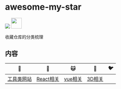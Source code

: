 # awesome-my-star

![](https://forthebadge.com/images/badges/built-with-love.svg)
<img src="https://img.shields.io/github/license/zzugbb/awesome-my-star.svg?style=for-the-badge" height="35">

收藏仓库的分类梳理

## 内容

|:tiger2: |:pig2: |:cat: |:panda_face: |:bird: |
|-- |-- |-- |-- |--|
|[工具类网站](tool.md)| [React相关](react.md) | [vue相关](vue.md) | [3D相关](3d.md) | |
